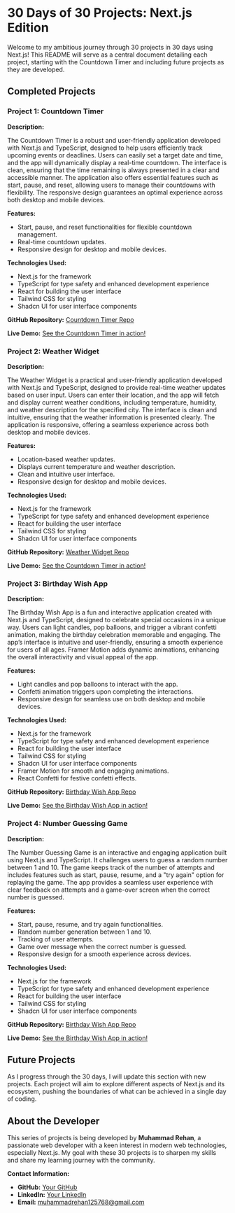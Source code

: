 # 30 Days of 30 Projects: Next.js Edition

Welcome to my ambitious journey through 30 projects in 30 days using Next.js! This README will serve as a central document detailing each project, starting with the Countdown Timer and including future projects as they are developed.

## Completed Projects

### Project 1: Countdown Timer

**Description:**  

The Countdown Timer is a robust and user-friendly application developed with Next.js and TypeScript, designed to help users efficiently track upcoming events or deadlines. Users can easily set a target date and time, and the app will dynamically display a real-time countdown. The interface is clean, ensuring that the time remaining is always presented in a clear and accessible manner. The application also offers essential features such as start, pause, and reset, allowing users to manage their countdowns with flexibility. The responsive design guarantees an optimal experience across both desktop and mobile devices.

**Features:**
- Start, pause, and reset functionalities for flexible countdown management.
- Real-time countdown updates.
- Responsive design for desktop and mobile devices.

**Technologies Used:**

- Next.js for the framework
- TypeScript for type safety and enhanced development experience
- React for building the user interface
- Tailwind CSS for styling
- Shadcn UI for user interface components

**GitHub Repository:** [Countdown Timer Repo](https://github.com/RehanTechForge/30DaysOfNextProjects/tree/main/01count-down-timer)

**Live Demo:** [See the Countdown Timer in action!](#)

### Project 2: Weather Widget

**Description:** 

The Weather Widget is a practical and user-friendly application developed with Next.js and TypeScript, designed to provide real-time weather updates based on user input. Users can enter their location, and the app will fetch and display current weather conditions, including temperature, humidity, and weather description for the specified city. The interface is clean and intuitive, ensuring that the weather information is presented clearly. The application is responsive, offering a seamless experience across both desktop and mobile devices.

**Features:**
- Location-based weather updates.
- Displays current temperature and weather description.
- Clean and intuitive user interface.
- Responsive design for desktop and mobile devices.

**Technologies Used:**

- Next.js for the framework
- TypeScript for type safety and enhanced development experience
- React for building the user interface
- Tailwind CSS for styling
- Shadcn UI for user interface components

**GitHub Repository:** [Weather Widget Repo](https://github.com/RehanTechForge/30DaysOfNextProjects/tree/main/02weather-widget)

**Live Demo:** [See the Countdown Timer in action!](#)

### Project 3: Birthday Wish App

**Description:** 

The Birthday Wish App is a fun and interactive application created with Next.js and TypeScript, designed to celebrate special occasions in a unique way. Users can light candles, pop balloons, and trigger a vibrant confetti animation, making the birthday celebration memorable and engaging. The app’s interface is intuitive and user-friendly, ensuring a smooth experience for users of all ages. Framer Motion adds dynamic animations, enhancing the overall interactivity and visual appeal of the app.

**Features:**

- Light candles and pop balloons to interact with the app.
- Confetti animation triggers upon completing the interactions.
- Responsive design for seamless use on both desktop and mobile devices.

**Technologies Used:**

- Next.js for the framework
- TypeScript for type safety and enhanced development experience
- React for building the user interface
- Tailwind CSS for styling
- Shadcn UI for user interface components
- Framer Motion for smooth and engaging animations.
- React Confetti for festive confetti effects.

**GitHub Repository:** [Birthday Wish App Repo](https://github.com/RehanTechForge/30DaysOfNextProjects/tree/main/03birthday-wish)

**Live Demo:** [See the Birthday Wish App in action!](#)

### Project 4: Number Guessing Game

**Description:** 

The Number Guessing Game is an interactive and engaging application built using Next.js and TypeScript. It challenges users to guess a random number between 1 and 10. The game keeps track of the number of attempts and includes features such as start, pause, resume, and a "try again" option for replaying the game. The app provides a seamless user experience with clear feedback on attempts and a game-over screen when the correct number is guessed.

**Features:**

- Start, pause, resume, and try again functionalities.
- Random number generation between 1 and 10.
- Tracking of user attempts.
- Game over message when the correct number is guessed.
- Responsive design for a smooth experience across devices.

**Technologies Used:**

- Next.js for the framework
- TypeScript for type safety and enhanced development experience
- React for building the user interface
- Tailwind CSS for styling
- Shadcn UI for user interface components

**GitHub Repository:** [Birthday Wish App Repo](https://github.com/RehanTechForge/30DaysOfNextProjects/tree/main/04number-guessing-game)

**Live Demo:** [See the Birthday Wish App in action!](#)

## Future Projects

As I progress through the 30 days, I will update this section with new projects. Each project will aim to explore different aspects of Next.js and its ecosystem, pushing the boundaries of what can be achieved in a single day of coding.

## About the Developer

This series of projects is being developed by **Muhammad Rehan**, a passionate web developer with a keen interest in modern web technologies, especially Next.js. My goal with these 30 projects is to sharpen my skills and share my learning journey with the community.

**Contact Information:**
- **GitHub:** [Your GitHub](https://github.com/RehanTechForge)
- **LinkedIn:** [Your LinkedIn](https://www.linkedin.com/in/rehantechforge)
- **Email:** muhammadrehan125768@gmail.com
